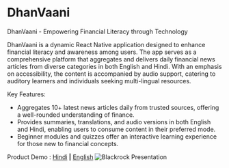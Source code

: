 # DhanVaani
DhanVaani - Empowering Financial Literacy through Technology

DhanVaani is a dynamic React Native application designed to enhance financial literacy and awareness among users. The app serves as a comprehensive platform that aggregates and delivers daily financial news articles from diverse categories in both English and Hindi. With an emphasis on accessibility, the content is accompanied by audio support, catering to auditory learners and individuals seeking multi-lingual resources.

Key Features:
- Aggregates 10+ latest news articles daily from trusted sources, offering a well-rounded understanding of finance.
- Provides summaries, translations, and audio versions in both English and Hindi, enabling users to consume content in their preferred mode.
- Beginner modules and quizzes offer an interactive learning experience for those new to financial concepts.

Product Demo : [Hindi](https://youtu.be/R9UQeA8zfus) **|** [English](https://youtu.be/0JrA9WBhm40)
![Blackrock Presentation](https://github.com/parthvohra25/DhanVaani/assets/72933441/3bde9b9a-fa37-4e6d-b5a0-e54f9812a548)

